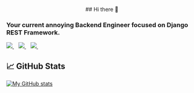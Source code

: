 
<p align='center'>
## Hi there 👋

### Your current annoying Backend Engineer focused on Django REST Framework.
  
  <a href="https://www.linkedin.com/in/fortunetede/">
    <img src="https://img.shields.io/badge/linkedin-%230077B5.svg?&style=for-the-badge&logo=linkedin&logoColor=white" />
  </a>&nbsp;&nbsp;
  <a href="https://instagram.com/fortunetede">
    <img src="https://img.shields.io/badge/instagram-%23E4405F.svg?&style=for-the-badge&logo=instagram&logoColor=white" />        
  </a>&nbsp;&nbsp;
  <a href="https://twitter.com/_fortunetede">
    <img src="https://img.shields.io/badge/Twitter-1DA1F2?style=for-the-badge&logo=twitter&logoColor=white" />        
  </a>&nbsp;&nbsp;
  
</p>

## 📈 GitHub Stats 

[![My GitHub stats](https://github-readme-stats.vercel.app/api?username=fortunetede)](https://github.com/fortunetede)

